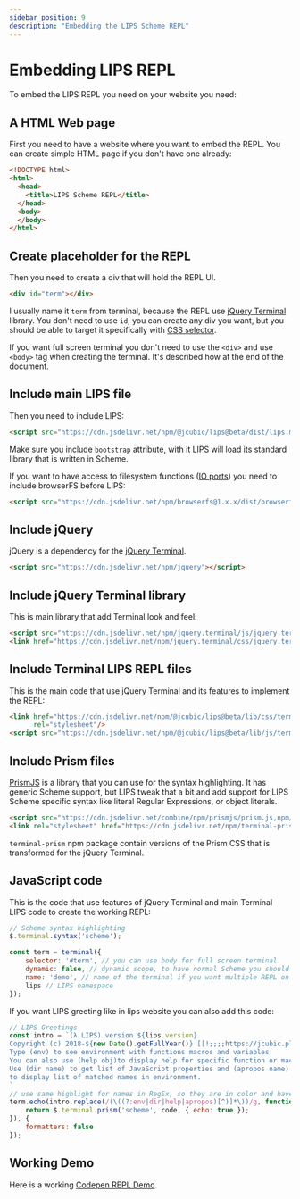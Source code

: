 ```yaml
---
sidebar_position: 9
description: "Embedding the LIPS Scheme REPL"
---
```


# Embedding LIPS REPL

To embed the LIPS REPL you need on your website you need:

## A HTML Web page

First you need to have a website where you want to embed the REPL. You can create simple HTML page
if you don't have one already:

```html
<!DOCTYPE html>
<html>
  <head>
    <title>LIPS Scheme REPL</title>
  </head>
  <body>
  </body>
</html>
```

## Create placeholder for the REPL

Then you need to create a div that will hold the REPL UI.

```html
<div id="term"></div>
```

I usually name it `term` from terminal, because the REPL use [jQuery
Terminal](https://terminal.jcubic.pl/) library. You don't need to use `id`, you can create any div you
want, but you should be able to target it specifically with
[CSS selector](https://developer.mozilla.org/en-US/docs/Learn/CSS/Building_blocks/Selectors).

If you want full screen terminal you don't need to use the `<div>` and use `<body>` tag when
creating the terminal.  It's described how at the end of the document.

## Include main LIPS file

Then you need to include LIPS:

```html
<script src="https://cdn.jsdelivr.net/npm/@jcubic/lips@beta/dist/lips.min.js" bootstrap></script>
```

Make sure you include `bootstrap` attribute, with it LIPS will load its standard library that is
written in Scheme.

If you want to have access to filesystem functions ([IO ports](/docs/scheme-intro/input-output)) you
need to include browserFS before LIPS:

```html
<script src="https://cdn.jsdelivr.net/npm/browserfs@1.x.x/dist/browserfs.min.js"></script>
```

## Include jQuery
jQuery is a dependency for the [jQuery Terminal](https://terminal.jcubic.pl/).

```html
<script src="https://cdn.jsdelivr.net/npm/jquery"></script>
```

## Include jQuery Terminal library

This is main library that add Terminal look and feel:

```html
<script src="https://cdn.jsdelivr.net/npm/jquery.terminal/js/jquery.terminal.min.js"></script>
<link href="https://cdn.jsdelivr.net/npm/jquery.terminal/css/jquery.terminal.min.css" rel="stylesheet"/>
```

## Include Terminal LIPS REPL files

This is the main code that use jQuery Terminal and its features to implement the REPL:

```html
<link href="https://cdn.jsdelivr.net/npm/@jcubic/lips@beta/lib/css/terminal.css"
      rel="stylesheet"/>
<script src="https://cdn.jsdelivr.net/npm/@jcubic/lips@beta/lib/js/terminal.js"></script>
```

## Include Prism files

[PrismJS](https://prismjs.com/) is a library that you can use for the syntax highlighting. It has
generic Scheme support, but LIPS tweak that a bit and add support for LIPS Scheme specific syntax
like literal Regular Expressions, or object literals.

```html
<script src="https://cdn.jsdelivr.net/combine/npm/prismjs/prism.js,npm/jquery.terminal/js/prism.js,npm/prismjs/components/prism-scheme.min.js"></script>
<link rel="stylesheet" href="https://cdn.jsdelivr.net/npm/terminal-prism/css/prism-coy.css"/>
```

`terminal-prism` npm package contain versions of the Prism CSS that is transformed for the jQuery Terminal.

## JavaScript code
This is the code that use features of jQuery Terminal and main Terminal LIPS code to create the working REPL:

```javascript
// Scheme syntax highlighting
$.terminal.syntax('scheme');

const term = terminal({
    selector: '#term', // you can use body for full screen terminal
    dynamic: false, // dynamic scope, to have normal Scheme you should use false
    name: 'demo', // name of the terminal if you want multiple REPL on same page
    lips // LIPS namespace
});
```

If you want LIPS greeting like in lips website you can also add this code:

```javascript
// LIPS Greetings
const intro = `(λ LIPS) version ${lips.version}
Copyright (c) 2018-${new Date().getFullYear()} [[!;;;;https://jcubic.pl/me]Jakub T. Jankiewicz]
Type (env) to see environment with functions macros and variables
You can also use (help obj)to display help for specific function or macro.
Use (dir name) to get list of JavaScript properties and (apropos name)
to display list of matched names in environment.
`
// use same highlight for names in RegEx, so they are in color and have doc strings
term.echo(intro.replace(/(\((?:env|dir|help|apropos)[^)]*\))/g, function(code) {
    return $.terminal.prism('scheme', code, { echo: true });
}), {
    formatters: false
});
```

## Working Demo

Here is a working [Codepen REPL Demo](https://codepen.io/jcubic/pen/OJepZbd).
